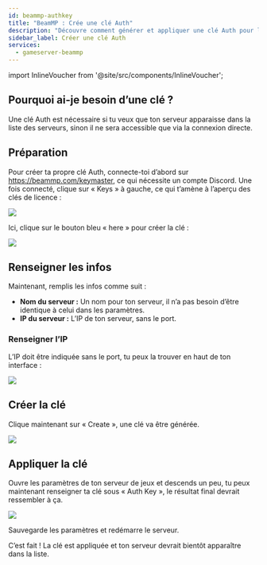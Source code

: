 ```yaml
---
id: beammp-authkey
title: "BeamMP : Crée une clé Auth"
description: "Découvre comment générer et appliquer une clé Auth pour lister ton serveur publiquement et gérer l’accès efficacement → En savoir plus maintenant"
sidebar_label: Créer une clé Auth
services:
  - gameserver-beammp
---
```


import InlineVoucher from '@site/src/components/InlineVoucher';

## Pourquoi ai-je besoin d’une clé ?

Une clé Auth est nécessaire si tu veux que ton serveur apparaisse dans la liste des serveurs, sinon il ne sera accessible que via la connexion directe.

<InlineVoucher />

## Préparation
Pour créer ta propre clé Auth, connecte-toi d’abord sur https://beammp.com/keymaster, ce qui nécessite un compte Discord.
Une fois connecté, clique sur « Keys » à gauche, ce qui t’amène à l’aperçu des clés de licence :

![](https://screensaver01.zap-hosting.com/index.php/s/Zp72q2WR85pxJgq/preview)

Ici, clique sur le bouton bleu « here » pour créer la clé :

![](https://screensaver01.zap-hosting.com/index.php/s/ARqCQyEbF6BYnH4/preview)


## Renseigner les infos

Maintenant, remplis les infos comme suit :

- **Nom du serveur :** Un nom pour ton serveur, il n’a pas besoin d’être identique à celui dans les paramètres.
- **IP du serveur :** L’IP de ton serveur, sans le port.


### Renseigner l’IP

L’IP doit être indiquée sans le port, tu peux la trouver en haut de ton interface :

![](https://screensaver01.zap-hosting.com/index.php/s/8MJeXxm87EdLykg/preview)

## Créer la clé

Clique maintenant sur « Create », une clé va être générée.

![](https://screensaver01.zap-hosting.com/index.php/s/Ebyk5tPCHnppcWC/preview)

## Appliquer la clé

Ouvre les paramètres de ton serveur de jeux et descends un peu, tu peux maintenant renseigner ta clé sous « Auth Key », le résultat final devrait ressembler à ça.

![](https://screensaver01.zap-hosting.com/index.php/s/5p7LdSDCJzrxKDy/preview)

Sauvegarde les paramètres et redémarre le serveur.

C’est fait ! La clé est appliquée et ton serveur devrait bientôt apparaître dans la liste.

<InlineVoucher />
